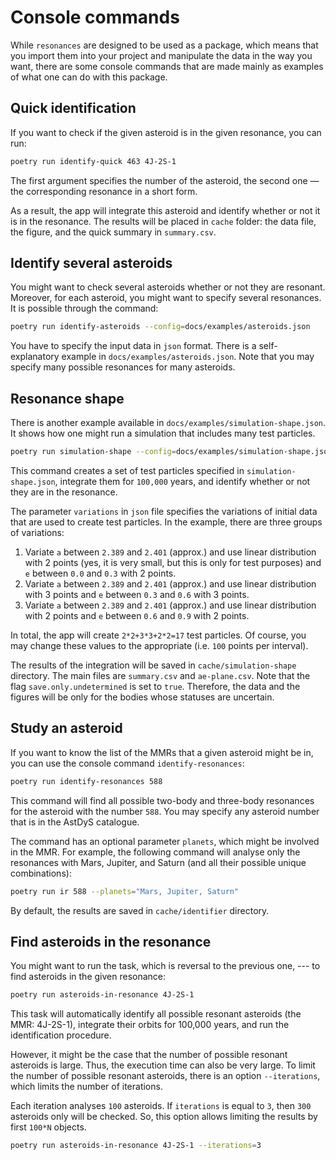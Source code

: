 # Console commands

While `resonances` are designed to be used as a package, which means that you import them into your project and manipulate the data in the way you want, there are some console commands that are made mainly as examples of what one can do with this package.

## Quick identification

If you want to check if the given asteroid is in the given resonance, you can run:

```bash
poetry run identify-quick 463 4J-2S-1
```

The first argument specifies the number of the asteroid, the second one — the corresponding resonance in a short form.

As a result, the app will integrate this asteroid and identify whether or not it is in the resonance. The results will be placed in `cache` folder: the data file, the figure, and the quick summary in `summary.csv`.

## Identify several asteroids

You might want to check several asteroids whether or not they are resonant. Moreover, for each asteroid, you might want to specify several resonances. It is possible through the command:

```bash
poetry run identify-asteroids --config=docs/examples/asteroids.json
```

You have to specify the input data in `json` format. There is a self-explanatory example in `docs/examples/asteroids.json`. Note that you may specify many possible resonances for many asteroids.

## Resonance shape

There is another example available in `docs/examples/simulation-shape.json`. It shows how one might run a simulation that includes many test particles.

```bash
poetry run simulation-shape --config=docs/examples/simulation-shape.json
```

This command creates a set of test particles specified in `simulation-shape.json`, integrate them for `100,000` years, and identify whether or not they are in the resonance.

The parameter `variations` in `json` file specifies the variations of initial data that are used to create test particles. In the example, there are three groups of variations:

1. Variate `a` between `2.389` and `2.401` (approx.) and use linear distribution with 2 points (yes, it is very small, but this is only for test purposes) and `e` between `0.0` and `0.3` with 2 points.
2. Variate `a` between `2.389` and `2.401` (approx.) and use linear distribution with 3 points and `e` between `0.3` and `0.6` with 3 points.
3. Variate `a` between `2.389` and `2.401` (approx.) and use linear distribution with 2 points and `e` between `0.6` and `0.9` with 2 points.

In total, the app will create `2*2+3*3+2*2=17` test particles. Of course, you may change these values to the appropriate (i.e. `100` points per interval).

The results of the integration will be saved in `cache/simulation-shape` directory. The main files are `summary.csv` and `ae-plane.csv`. Note that the flag `save.only.undetermined` is set to `true`. Therefore, the data and the figures will be only for the bodies whose statuses are uncertain.

## Study an asteroid

If you want to know the list of the MMRs that a given asteroid might be in, you can use the console command `identify-resonances`:

```bash
poetry run identify-resonances 588
```

This command will find all possible two-body and three-body resonances for the asteroid with the number `588`. You may specify any asteroid number that is in the AstDyS catalogue.

The command has an optional parameter `planets`, which might be involved in the MMR. For example, the following command will analyse only the resonances with Mars, Jupiter, and Saturn (and all their possible unique combinations):

```bash
poetry run ir 588 --planets="Mars, Jupiter, Saturn"
```

By default, the results are saved in `cache/identifier` directory.

## Find asteroids in the resonance

You might want to run the task, which is reversal to the previous one, --- to find asteroids in the given resonance:

```bash
poetry run asteroids-in-resonance 4J-2S-1
```

This task will automatically identify all possible resonant asteroids (the MMR: 4J-2S-1), integrate their orbits for 100,000 years, and run the identification procedure.

However, it might be the case that the number of possible resonant asteroids is large. Thus, the execution time can also be very large. To limit the number of possible resonant asteroids, there is an option `--iterations`, which limits the number of iterations.

Each iteration analyses `100` asteroids. If `iterations` is equal to `3`, then `300` asteroids only will be checked. So, this option allows limiting the results by first `100*N` objects.

```bash
poetry run asteroids-in-resonance 4J-2S-1 --iterations=3
```
